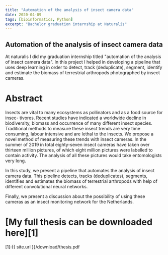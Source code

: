 ```yaml
---
title: "Automation of the analysis of insect camera data"
date: 2020-04-09
tags: [bioinformatics, Python]
excerpt: "Bachelor graduation internship at Naturalis"
---
```


## Automation of the analysis of insect camera data

At naturalis I did my graduation internship titled "automation of the analysis of insect camera data". In this project I helped in developing a pipeline that uses deep learning in order to detect, track (deduplicate), segment, identify and estimate the biomass of terrestrial arthropods photographed by insect cameras.

# Abstract
Insects are vital to many ecosystems as pollinators and as a food source for insec-
tivores. Recent studies have indicated a worldwide decline in biodiversity, biomass
and occurrence of many different insect species. Traditional methods to measure
these insect trends are very time consuming, labour intensive and are lethal to the
insects. We propose a novel method of measuring these trends with insect cameras.
In the summer of 2019 in total eighty-seven insect cameras have taken over thirteen
million pictures, of which eight million pictures were labelled to contain activity.
The analysis of all these pictures would take entomologists very long.

In this study, we present a pipeline that automates the analysis of insect camera
data. This pipeline detects, tracks (deduplicates), segments, identifies and estimates
the biomass of terrestrial arthropods with help of different convolutional neural
networks.

Finally, we present a discussion about the possibility of using these cameras as
an insect monitoring network for the Netherlands.

# [My full thesis can be downloaded here][1]

[1]:{{ site.url }}/download/thesis.pdf